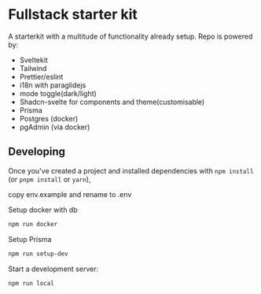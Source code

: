 # Fullstack starter kit

A starterkit with a multitude of functionality already setup. Repo is powered by:

- Sveltekit
- Tailwind
- Prettier/eslint
- i18n with paraglidejs
- mode toggle(dark/light)
- Shadcn-svelte for components and theme(customisable)
- Prisma
- Postgres (docker)
- pgAdmin (via docker)

## Developing

Once you've created a project and installed dependencies with `npm install` (or `pnpm install` or `yarn`),

copy env.example and rename to .env

Setup docker with db

```bash
npm run docker
```

Setup Prisma

```bash
npm run setup-dev
```

Start a development server:

```bash
npm run local
```
